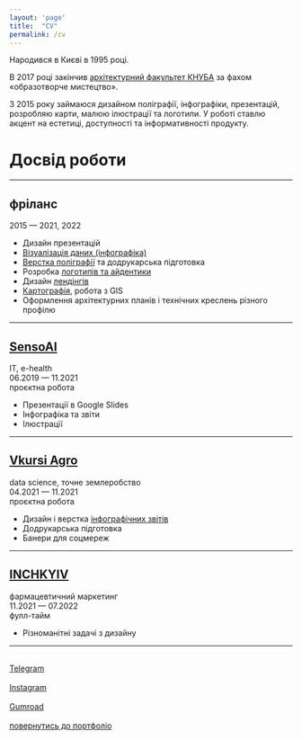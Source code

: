 ```yaml
---
layout: 'page'
title:  "CV"
permalink: /cv
---
```

<!-- <img class='avatar' src='/img/me.jpg'> -->
<p>Народився в Києві в 1995 році. </p>
<p>В 2017 році закінчив <a href='https://uk.wikipedia.org/wiki/%D0%9A%D0%B8%D1%97%D0%B2%D1%81%D1%8C%D0%BA%D0%B8%D0%B9_%D0%BD%D0%B0%D1%86%D1%96%D0%BE%D0%BD%D0%B0%D0%BB%D1%8C%D0%BD%D0%B8%D0%B9_%D1%83%D0%BD%D1%96%D0%B2%D0%B5%D1%80%D1%81%D0%B8%D1%82%D0%B5%D1%82_%D0%B1%D1%83%D0%B4%D1%96%D0%B2%D0%BD%D0%B8%D1%86%D1%82%D0%B2%D0%B0_%D1%96_%D0%B0%D1%80%D1%85%D1%96%D1%82%D0%B5%D0%BA%D1%82%D1%83%D1%80%D0%B8#%D0%90%D1%80%D1%85%D1%96%D1%82%D0%B5%D0%BA%D1%82%D1%83%D1%80%D0%BD%D0%B8%D0%B9_%D1%84%D0%B0%D0%BA%D1%83%D0%BB%D1%8C%D1%82%D0%B5%D1%82'>архітектурний факультет КНУБА</a> за фахом «образотворче&nbsp;мистецтво».</p>
<p>З 2015 року займаюся дизайном поліграфії, інфографіки, презентацій, розробляю карти, малюю ілюстрації та&nbsp;логотипи. У роботі ставлю акцент на&nbsp;естетиці, доступності та&nbsp;інформативності продукту.</p>
<h1 class='cv'>Досвід роботи</h1><hr class='cv'>
<h2 class='cv'>фріланс</h2>
<p class='cv-years'>2015 — 2021, 2022</p>
<ul>
	<li>Дизайн презентацій</li>
	<li><a href='/dataviz/'>Візуалізація даних (інфографіка)</a></li>
	<li><a href='/print/'>Верстка поліграфії</a> та додрукарська підготовка</li>
	<li>Розробка <a href='/identity/'>логотипів та айдентики</a></li>
	<li>Дизайн <a href='/other/'>лендінгів</a></li>
	<li><a href='/maps/'>Картографія</a>, робота з GIS</li>
	<li>Оформлення архітектурних планів і технічних креслень різного профілю</li>
</ul><hr class='cv'>
<h2 class='cv'><a href='https://www.sensoai.com'>SensoAI</a></h2>
<p class='cv-years'>IT, e-health<br>06.2019 — 11.2021<br>проєктна робота</p>
<ul>
	<li>Презентації в Google Slides</li>
	<li>Інфографіка та звіти</li>
	<li>Ілюстрації</li>
</ul><hr class='cv'>
<h2 class='cv'><a href='https://vkursi.pro/zemli'>Vkursi Agro</a></h2>
<p class='cv-years'>data science, точне землеробство<br>04.2021 — 11.2021<br>проєктна робота</p>
<ul>
	<li>Дизайн і верстка <a href='/print/vkursi-vin'>інфографічних звітів</a></li>
	<li>Додрукарська підготовка</li>
	<li>Банери для соцмереж</li>
</ul><hr class='cv'>
<h2 class='cv'><a href='https://www.inchkiev.ua/'>INCHKYIV</a></h2>
<p class='cv-years'>фармацевтичний маркетинг<br>11.2021 — 07.2022<br>фулл-тайм</p>
<ul>
	<li>Різноманітні задачі з дизайну</li>
</ul><hr class='cv'><br>
<a href="https://t.me/volotkovsky">Telegram</a><br><br>
<a href='https://www.instagram.com/a.v.t.s.k/'>Instagram</a><br><br>
<a href="https://andriy1.gumroad.com/">Gumroad</a><br><br>
<a href='/'>повернутись до портфоліо</a>